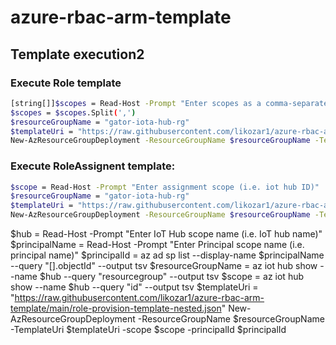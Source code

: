 # azure-rbac-arm-template

## Template execution2

### Execute Role template

```bash
[string[]]$scopes = Read-Host -Prompt "Enter scopes as a comma-separated list (i.e. scope1,scope2)"
$scopes = $scopes.Split(',')
$resourceGroupName = "gator-iota-hub-rg"
$templateUri = "https://raw.githubusercontent.com/likozar1/azure-rbac-arm-template/main/role-provision-template.json"
New-AzResourceGroupDeployment -ResourceGroupName $resourceGroupName -TemplateUri $templateUri -scopes $scopes
```

### Execute RoleAssignent template:

```bash
$scope = Read-Host -Prompt "Enter assignment scope (i.e. iot hub ID)"
$resourceGroupName = "gator-iota-hub-rg"
$templateUri = "https://raw.githubusercontent.com/likozar1/azure-rbac-arm-template/main/role-assignment-template.json"
New-AzResourceGroupDeployment -ResourceGroupName $resourceGroupName -TemplateUri $templateUri -scope $scope
```


$hub = Read-Host -Prompt "Enter IoT Hub scope name (i.e. IoT hub name)"
$principalName = Read-Host -Prompt "Enter Principal scope name (i.e. principal name)"
$principalId = az ad sp list --display-name $principalName --query "[].objectId" --output tsv
$resourceGroupName = az iot hub show --name $hub --query "resourcegroup" --output tsv
$scope = az iot hub show --name $hub --query "id" --output tsv
$templateUri = "https://raw.githubusercontent.com/likozar1/azure-rbac-arm-template/main/role-provision-template-nested.json"
New-AzResourceGroupDeployment -ResourceGroupName $resourceGroupName -TemplateUri $templateUri -scope $scope -principalId $principalId